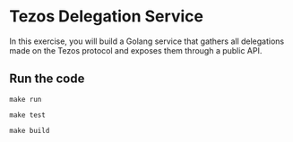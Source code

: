 # Tezos Delegation Service

In this exercise, you will build a Golang service that gathers all delegations made on the Tezos protocol and exposes them through a public API. 

## Run the code 

```
make run 
```

```
make test 
```

```
make build 
```